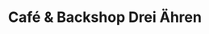 ---
title: "Café & Backshop Drei Ähren"
url: /hildburghausen/cafe-und-backshop-drei-aehren/
shop: Bäckerei
---
